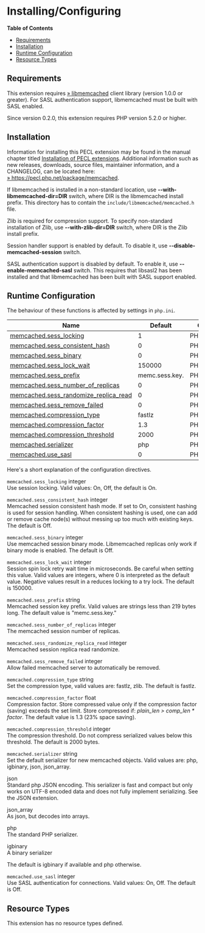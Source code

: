 Installing/Configuring
======================

**Table of Contents**

-   [Requirements](/memcached/setup.html#Requirements)
-   [Installation](/memcached/setup.html#Installation)
-   [Runtime
    Configuration](/memcached/setup.html#Runtime%20Configuration)
-   [Resource Types](/memcached/setup.html#Resource%20Types)

Requirements
------------

This extension requires
<a href="http://libmemcached.org/libMemcached.html" class="link external">» libmemcached</a>
client library (version 1.0.0 or greater). For SASL authentication
support, libmemcached must be built with SASL enabled.

Since version 0.2.0, this extension requires PHP version 5.2.0 or
higher.

Installation
------------

Information for installing this PECL extension may be found in the
manual chapter titled
<a href="/install/pecl.html" class="link">Installation of PECL extensions</a>.
Additional information such as new releases, downloads, source files,
maintainer information, and a CHANGELOG, can be located here:
<a href="https://pecl.php.net/package/memcached" class="link external">» https://pecl.php.net/package/memcached</a>.

If libmemcached is installed in a non-standard location, use
**--with-libmemcached-dir=DIR** switch, where DIR is the libmemcached
install prefix. This directory has to contain the
`include/libmemcached/memcached.h` file.

Zlib is required for compression support. To specify non-standard
installation of Zlib, use **--with-zlib-dir=DIR** switch, where DIR is
the Zlib install prefix.

Session handler support is enabled by default. To disable it, use
**--disable-memcached-session** switch.

SASL authentication support is disabled by default. To enable it, use
**--enable-memcached-sasl** switch. This requires that libsasl2 has been
installed and that libmemcached has been built with SASL support
enabled.

Runtime Configuration
---------------------

The behaviour of these functions is affected by settings in `php.ini`.

| Name                                                                                    | Default        | Changeable       | Changelog |
|-----------------------------------------------------------------------------------------|----------------|------------------|-----------|
| <a href="/memcached/setup.html#" class="link">memcached.sess_locking</a>                | 1              | PHP\_INI\_ALL    |           |
| <a href="/memcached/setup.html#" class="link">memcached.sess_consistent_hash</a>        | 0              | PHP\_INI\_ALL    |           |
| <a href="/memcached/setup.html#" class="link">memcached.sess_binary</a>                 | 0              | PHP\_INI\_ALL    |           |
| <a href="/memcached/setup.html#" class="link">memcached.sess_lock_wait</a>              | 150000         | PHP\_INI\_ALL    |           |
| <a href="/memcached/setup.html#" class="link">memcached.sess_prefix</a>                 | memc.sess.key. | PHP\_INI\_ALL    |           |
| <a href="/memcached/setup.html#" class="link">memcached.sess_number_of_replicas</a>     | 0              | PHP\_INI\_ALL    |           |
| <a href="/memcached/setup.html#" class="link">memcached.sess_randomize_replica_read</a> | 0              | PHP\_INI\_ALL    |           |
| <a href="/memcached/setup.html#" class="link">memcached.sess_remove_failed</a>          | 0              | PHP\_INI\_ALL    |           |
| <a href="/memcached/setup.html#" class="link">memcached.compression_type</a>            | fastlz         | PHP\_INI\_ALL    |           |
| <a href="/memcached/setup.html#" class="link">memcached.compression_factor</a>          | 1.3            | PHP\_INI\_ALL    |           |
| <a href="/memcached/setup.html#" class="link">memcached.compression_threshold</a>       | 2000           | PHP\_INI\_ALL    |           |
| <a href="/memcached/setup.html#" class="link">memcached.serializer</a>                  | php            | PHP\_INI\_ALL    |           |
| <a href="/memcached/setup.html#" class="link">memcached.use_sasl</a>                    | 0              | PHP\_INI\_SYSTEM |           |

Here's a short explanation of the configuration directives.

`memcached.sess_locking` <span class="type">integer</span>  
Use session locking. Valid values: On, Off, the default is On.

`memcached.sess_consistent_hash` <span class="type">integer</span>  
Memcached session consistent hash mode. If set to On, consistent hashing
is used for session handling. When consistent hashing is used, one can
add or remove cache node(s) without messing up too much with existing
keys. The default is Off.

`memcached.sess_binary` <span class="type">integer</span>  
Use memcached session binary mode. Libmemcached replicas only work if
binary mode is enabled. The default is Off.

`memcached.sess_lock_wait` <span class="type">integer</span>  
Session spin lock retry wait time in microseconds. Be careful when
setting this value. Valid values are integers, where 0 is interpreted as
the default value. Negative values result in a reduces locking to a try
lock. The default is 150000.

`memcached.sess_prefix` <span class="type">string</span>  
Memcached session key prefix. Valid values are strings less than 219
bytes long. The default value is "memc.sess.key."

`memcached.sess_number_of_replicas` <span class="type">integer</span>  
The memcached session number of replicas.

`memcached.sess_randomize_replica_read` <span class="type">integer</span>  
Memcached session replica read randomize.

`memcached.sess_remove_failed` <span class="type">integer</span>  
Allow failed memcached server to automatically be removed.

`memcached.compression_type` <span class="type">string</span>  
Set the compression type, valid values are: fastlz, zlib. The default is
fastlz.

`memcached.compression_factor` <span class="type">float</span>  
Compression factor. Store compressed value only if the compression
factor (saving) exceeds the set limit. Store compressed if:
*plain\_len \> comp\_len \* factor*. The default value is 1.3 (23% space
saving).

`memcached.compression_threshold` <span class="type">integer</span>  
The compression threshold. Do not compress serialized values below this
threshold. The default is 2000 bytes.

`memcached.serializer` <span class="type">string</span>  
Set the default serializer for new memcached objects. Valid values are:
php, igbinary, json, json\_array.

json  
Standard php JSON encoding. This serializer is fast and compact but only
works on UTF-8 encoded data and does not fully implement serializing.
See the JSON extension.

json\_array  
As json, but decodes into arrays.

php  
The standard PHP serializer.

igbinary  
A binary serializer

The default is igbinary if available and php otherwise.

`memcached.use_sasl` <span class="type">integer</span>  
Use SASL authentication for connections. Valid values: On, Off. The
default is Off.

Resource Types
--------------

This extension has no resource types defined.
